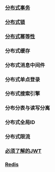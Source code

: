 ### [分布式事务](./Distributed/Distributed_Transaction.md)

### [分布式锁](./Distributed/Distributed_Lock.md)

### [分布式幂等性](./Distributed/Distributed_Idempotence.md)

### 分布式缓存

### 分布式消息中间件

### 分布式单点登录

### 分布式搜索引擎

### 分布分表与读写分离

### 分布式全局ID

### 分布式限流

### [必须了解的JWT](./Distributed/JWT/Jwt.md)

### [Redis](./Distributed/Redis/Redis_Index.md)
